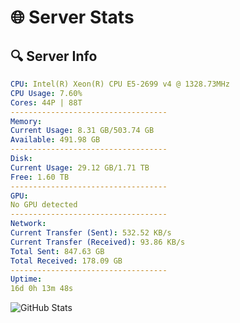 # 🌐 Server Stats
## 🔍 Server Info
```yaml
CPU: Intel(R) Xeon(R) CPU E5-2699 v4 @ 1328.73MHz
CPU Usage: 7.60%
Cores: 44P | 88T
-----------------------------------
Memory:
Current Usage: 8.31 GB/503.74 GB
Available: 491.98 GB
-----------------------------------
Disk:
Current Usage: 29.12 GB/1.71 TB
Free: 1.60 TB
-----------------------------------
GPU:
No GPU detected
-----------------------------------
Network:
Current Transfer (Sent): 532.52 KB/s
Current Transfer (Received): 93.86 KB/s
Total Sent: 847.63 GB
Total Received: 178.09 GB
-----------------------------------
Uptime:
16d 0h 13m 48s
```
![GitHub Stats](https://img.shields.io/badge/Updated-2025-05-05_17:22:36-blue)